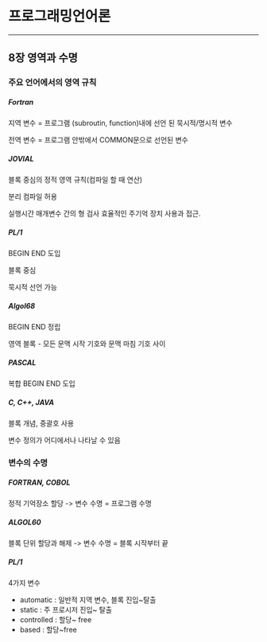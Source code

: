 # 프로그래밍언어론
_____________________

## 8장 영역과 수명

### 주요 언어에서의 영역 규칙

##### Fortran

지역 변수 = 프로그램 (subroutin, function)내에 선언 된 묵시적/명시적 변수

전역 변수 = 프로그램 안밖에서 COMMON문으로 선언된 변수

##### JOVIAL

블록 중심의 정적 영역 규칙(컴파일 할 때 연산)

분리 컴파일 허용

실행시간 매개변수 간의 형 검사 효율적인 주기억 장치 사용과 접근.

##### PL/1 

BEGIN END 도입

블록 중심

묵시적 선언 가능

##### Algol68

BEGIN END 정립

영역 블록 - 모든 문맥 시작 기호와 문맥 마침 기호 사이

##### PASCAL

복합 BEGIN END 도입

##### C, C++, JAVA

블록 개념, 중괄호 사용

변수 정의가 어디에서나 나타날 수 있음



### 변수의 수명

##### FORTRAN, COBOL

정적 기억장소 할당 -> 변수 수명 = 프로그램 수명
        
##### ALGOL60

블록 단위 할당과 해제 -> 변수 수명 = 블록 시작부터 끝

##### PL/1

4가지 변수

* automatic : 일반적 지역 변수, 블록 진입~탈출
* static : 주 프로시저 진입~ 탈출
* controlled : 할당~ free
* based : 할당~free

